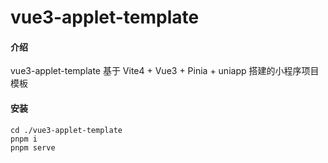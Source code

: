 # vue3-applet-template

#### 介绍

vue3-applet-template 基于 Vite4 + Vue3 + Pinia + uniapp 搭建的小程序项目模板

#### 安装

```shell
cd ./vue3-applet-template
pnpm i
pnpm serve
```
